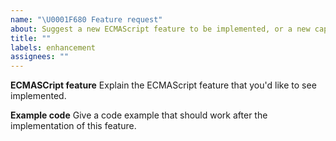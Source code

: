 ```yaml
---
name: "\U0001F680 Feature request"
about: Suggest a new ECMAScript feature to be implemented, or a new capability of the engine.
title: ""
labels: enhancement
assignees: ""
---
```


<!--
Thank you for adding a feature request to Boa! As this is an experimental JavaScript engine, there will probably be many ECMAScript features left to implement. In order to understand the feature request as best as possible, please fill the following template. Feel free to add or remove sections as needed.
-->

**ECMASCript feature**
Explain the ECMAScript feature that you'd like to see implemented.

<!-- E.g.:
I would like to see `switch` statement parsing and execution implemented. [ECMAScript specification][spec].

[spec]: https://tc39.es/ecma262/#sec-switch-statement
-->

**Example code**
Give a code example that should work after the implementation of this feature.

<!-- E.g.:
This code should now work and give the expected result:
```javascript
let a = "hello";
let b;
switch (a) {
    case 'hello':
        b = 'world';
        break;
    case 'world':
        b = 'hello';
        break;
    default:
        b = 'hello world';
}
b;
```
The expected output is `world`.
-->

